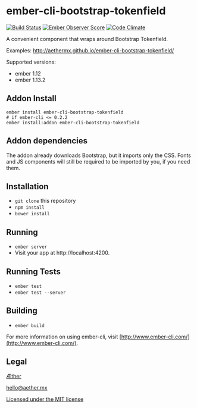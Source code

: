 # ember-cli-bootstrap-tokenfield

[![Build Status](https://travis-ci.org/aethermx/ember-cli-bootstrap-tokenfield.svg?branch=master)](https://travis-ci.org/aethermx/ember-cli-bootstrap-tokenfield)
[![Ember Observer Score](http://emberobserver.com/badges/ember-cli-bootstrap-tokenfield.svg)](http://emberobserver.com/addons/ember-cli-bootstrap-tokenfield)
[![Code Climate](https://codeclimate.com/github/aethermx/ember-cli-bootstrap-tokenfield/badges/gpa.svg)](https://codeclimate.com/github/aethermx/ember-cli-bootstrap-tokenfield)

A convenient component that wraps around Bootstrap Tokenfield.

Examples: http://aethermx.github.io/ember-cli-bootstrap-tokenfield/

Supported versions:

 * ember 1.12
 * ember 1.13.2

## Addon Install 

    ember install ember-cli-bootstrap-tokenfield
    # if ember-cli <= 0.2.2
    ember install:addon ember-cli-bootstrap-tokenfield

## Addon dependencies

The addon already downloads Bootstrap, but it imports only the CSS. Fonts and
JS components will still be required to be imported by you, if you need them. 

## Installation

* `git clone` this repository
* `npm install`
* `bower install`

## Running

* `ember server`
* Visit your app at http://localhost:4200.

## Running Tests

* `ember test`
* `ember test --server`

## Building

* `ember build`

For more information on using ember-cli, visit [http://www.ember-cli.com/](http://www.ember-cli.com/).

## Legal

[Æther](http://aether.mx/)

hello@aether.mx

[Licensed under the MIT license](http://opensource.org/licenses/mit-license.php)
